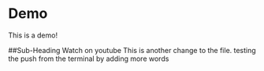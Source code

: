 # Demo
This is a demo!

##Sub-Heading
Watch on youtube
This is another change to the file.
testing the push from the terminal by adding more words

